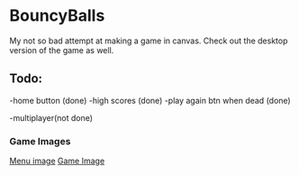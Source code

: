 # BouncyBalls

My not so bad attempt at making a game in canvas. Check out the desktop version of the game as well.

## Todo:
-home button (done)
-high scores (done)
-play again btn when dead (done)

-multiplayer(not done)

### Game Images

[Menu image](./assets/sample/bouncymenu.png)
[Game Image](./assets/sample/bouncygame.png)
